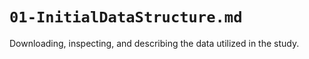 # `01-InitialDataStructure.md`

Downloading, inspecting, and describing the data utilized in the study.